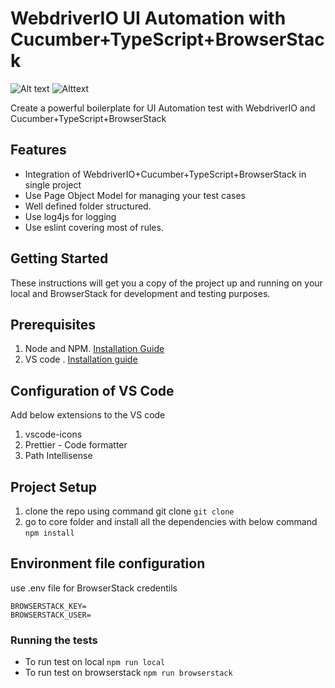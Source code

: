 # WebdriverIO UI Automation with Cucumber+TypeScript+BrowserStack

![Alt text](https://www.fleekitsolutions.com/wp-content/uploads/2020/04/webdriverio.png)
![Alttext](https://getlogovector.com/wp-content/uploads/2020/10/browserstack-logo-vector.png)

Create a powerful boilerplate for UI Automation test with WebdriverIO and Cucumber+TypeScript+BrowserStack
## Features
- Integration of WebdriverIO+Cucumber+TypeScript+BrowserStack in single project
- Use Page Object Model for managing your test cases
- Well defined folder structured.
- Use log4js for logging
- Use eslint covering most of rules.


## Getting Started

These instructions will get you a copy of the project up and running on your local and BrowserStack for development and testing purposes.

## Prerequisites

1. Node and NPM. [Installation Guide](https://nodejs.org/en/download/)
2. VS code . [Installation guide](https://code.visualstudio.com/)

## Configuration of VS Code

Add below extensions to the VS code
1. vscode-icons
2. Prettier - Code formatter
3. Path Intellisense

## Project Setup

1. clone the repo using command git clone `git clone`
2. go to core folder and install all the dependencies with below command `npm install`

## Environment file configuration

 use .env file for BrowserStack credentils
 ```
BROWSERSTACK_KEY=
BROWSERSTACK_USER=
```

### Running the tests

- To run test on local `npm run local`
- To run test on browserstack `npm run browserstack`
